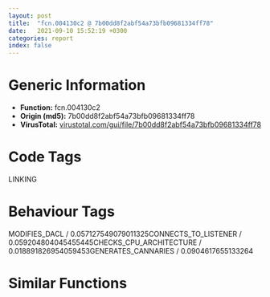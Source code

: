 ```yaml
---
layout: post
title:  "fcn.004130c2 @ 7b00dd8f2abf54a73bfb09681334ff78"
date:   2021-09-10 15:52:19 +0300
categories: report
index: false
---
```


# Generic Information
- **Function:** fcn.004130c2
- **Origin (md5):** 7b00dd8f2abf54a73bfb09681334ff78
- **VirusTotal:** [virustotal.com/gui/file/7b00dd8f2abf54a73bfb09681334ff78][virustotal_ref]

# Code Tags
<span class="tag" id="LINKING">LINKING</span>


# Behaviour Tags
<span class="bhv-tag" id="MODIFIES_DACL">MODIFIES_DACL / 0.057127549079011325</span><span class="bhv-tag" id="CONNECTS_TO_LISTENER">CONNECTS_TO_LISTENER / 0.059204804045455445</span><span class="bhv-tag" id="CHECKS_CPU_ARCHITECTURE">CHECKS_CPU_ARCHITECTURE / 0.018891826954059453</span><span class="bhv-tag" id="GENERATES_CANNARIES">GENERATES_CANNARIES / 0.0904617655133264</span>

# Similar Functions
<script type="text/javascript" src="https://www.gstatic.com/charts/loader.js"></script>
<script type="text/javascript">

    google.charts.load('current', {'packages':['corechart']});
    google.charts.setOnLoadCallback(drawChart);

    function drawChart() {
    var data = new google.visualization.DataTable();
        data.addColumn('number', 'X');
        data.addColumn('number', 'Y');
        data.addColumn({type: 'string', role: 'tooltip', 'p': {'html': true}});
        data.addColumn({'type': 'string', 'role': 'style'});
        
        data.addRows([
    [57.513702392578125, -50.05757141113281, '<b><a href="/report/fcn.004130c2@7b00dd8f2abf54a73bfb09681334ff78">fcn.004130c2</a><br>@7b00dd8f2abf54a73bfb09681334ff78</b><br>push ebx<br>xor ebx, ebx<br>cmp dword[0x46a2e4], ebx<br>je 0x4130da<br>xor eax, eax<br>cmp dword[0x46a2d8], ebx<br>pop ebx<br>setne al<br>ret <br>push esi<br>push edi<br>call fcn.0041306a<br>push str.USER32<br>mov dword[0x46a2e8], eax<br>call dword[sym.imp.KERNEL32.dll_GetModuleHandleA]<br>mov edi, eax<br>cmp edi, ebx<br>je 0x413189<br>mov esi, dword[sym.imp.KERNEL32.dll_GetProcAddress]<br>push str.GetSystemMetrics<br>push edi<br>call esi<br>cmp eax, ebx<br>mov dword[0x46a2c8], eax<br>je 0x413189<br>push str.MonitorFromWindow<br>push edi<br>call esi<br>cmp eax, ebx<br>mov dword[0x46a2cc], eax<br>je 0x413189<br>push str.MonitorFromRect<br>push edi<br>call esi<br>cmp eax, ebx<br>mov dword[0x46a2d0], eax<br>je 0x413189<br>push str.MonitorFromPoint<br>push edi<br>call esi<br>cmp eax, ebx<br>mov dword[0x46a2d4], eax<br>je 0x413189<br>push str.EnumDisplayMonitors<br>push edi<br>call esi<br>cmp eax, ebx<br>mov dword[0x46a2dc], eax<br>je 0x413189<br>push str.GetMonitorInfoA<br>push edi<br>call esi<br>cmp eax, ebx<br>mov dword[0x46a2d8], eax<br>je 0x413189<br>push str.EnumDisplayDevicesA<br>push edi<br>call esi<br>cmp eax, ebx<br>mov dword[0x46a2e0], eax<br>je 0x413189<br>xor eax, eax<br>inc eax<br>pop edi<br>pop esi<br>mov dword[0x46a2e4], 1<br>pop ebx<br>ret <br>mov dword[0x46a2c8], ebx<br>mov dword[0x46a2cc], ebx<br>mov dword[0x46a2d0], ebx<br>mov dword[0x46a2d4], ebx<br>mov dword[0x46a2d8], ebx<br>mov dword[0x46a2dc], ebx<br>mov dword[0x46a2e0], ebx<br>xor eax, eax<br>jmp 0x41317b<br><eoc> ', 'point { fill-color: #e0440e; }'],
[-64.7923583984375, -51.15497970581055, '<b><a href="/report/fcn.0055c1e4@c60344b51fa39a329b92557d24ff7670">fcn.0055c1e4</a><br>@c60344b51fa39a329b92557d24ff7670</b><br>mov edi, edi<br>push ebx<br>xor ebx, ebx<br>cmp dword[0x60f36c], ebx<br>je 0x55c1fe<br>xor eax, eax<br>cmp dword[0x60f360], ebx<br>pop ebx<br>setne al<br>ret <br>push esi<br>push edi<br>call fcn.0055c18a<br>push str.USER32<br>mov dword[0x60f370], eax<br>call dword[sym.imp.KERNEL32.dll_GetModuleHandleW]<br>mov edi, eax<br>cmp edi, ebx<br>je 0x55c2c0<br>mov esi, dword[sym.imp.KERNEL32.dll_GetProcAddress]<br>push str.GetSystemMetrics<br>push edi<br>call esi<br>mov dword[0x60f350], eax<br>cmp eax, ebx<br>je 0x55c2c0<br>push str.MonitorFromWindow<br>push edi<br>call esi<br>mov dword[0x60f354], eax<br>cmp eax, ebx<br>je 0x55c2c0<br>push str.MonitorFromRect<br>push edi<br>call esi<br>mov dword[0x60f358], eax<br>cmp eax, ebx<br>je 0x55c2c0<br>push str.MonitorFromPoint<br>push edi<br>call esi<br>mov dword[0x60f35c], eax<br>cmp eax, ebx<br>je 0x55c2c0<br>push str.EnumDisplayMonitors<br>push edi<br>call esi<br>mov dword[0x60f364], eax<br>cmp eax, ebx<br>je 0x55c2c0<br>push str.EnumDisplayDevicesW<br>push edi<br>call esi<br>mov dword[0x60f368], eax<br>cmp eax, ebx<br>je 0x55c2c0<br>cmp dword[0x60f370], ebx<br>je 0x55c29e<br>push str.GetMonitorInfoW<br>jmp 0x55c2a3<br>push str.GetMonitorInfoA<br>push edi<br>call esi<br>mov dword[0x60f360], eax<br>cmp eax, ebx<br>je 0x55c2c0<br>xor eax, eax<br>inc eax<br>pop edi<br>pop esi<br>mov dword[0x60f36c], 1<br>pop ebx<br>ret <br>mov dword[0x60f350], ebx<br>mov dword[0x60f354], ebx<br>mov dword[0x60f358], ebx<br>mov dword[0x60f35c], ebx<br>mov dword[0x60f360], ebx<br>mov dword[0x60f364], ebx<br>mov dword[0x60f368], ebx<br>xor eax, eax<br>jmp 0x55c2b2<br><eoc> ', 'null'],
[-126.8987045288086, 54.21494674682617, '<b><a href="/report/fcn.1000d0a7@481b545f5c18f2fce1caac67ddc419e8">fcn.1000d0a7</a><br>@481b545f5c18f2fce1caac67ddc419e8</b><br>push ebx<br>xor ebx, ebx<br>cmp dword[0x10065354], ebx<br>je 0x1000d0bf<br>xor eax, eax<br>cmp dword[0x10065348], ebx<br>pop ebx<br>setne al<br>ret <br>push esi<br>push edi<br>call fcn.1000d04f<br>push str.USER32<br>mov dword[0x10065358], eax<br>call dword[sym.imp.KERNEL32.dll_GetModuleHandleW]<br>mov edi, eax<br>cmp edi, ebx<br>je 0x1000d181<br>mov esi, dword[sym.imp.KERNEL32.dll_GetProcAddress]<br>push str.GetSystemMetrics<br>push edi<br>call esi<br>cmp eax, ebx<br>mov dword[0x10065338], eax<br>je 0x1000d181<br>push str.MonitorFromWindow<br>push edi<br>call esi<br>cmp eax, ebx<br>mov dword[0x1006533c], eax<br>je 0x1000d181<br>push str.MonitorFromRect<br>push edi<br>call esi<br>cmp eax, ebx<br>mov dword[0x10065340], eax<br>je 0x1000d181<br>push str.MonitorFromPoint<br>push edi<br>call esi<br>cmp eax, ebx<br>mov dword[0x10065344], eax<br>je 0x1000d181<br>push str.EnumDisplayMonitors<br>push edi<br>call esi<br>cmp eax, ebx<br>mov dword[0x1006534c], eax<br>je 0x1000d181<br>push str.EnumDisplayDevicesW<br>push edi<br>call esi<br>cmp eax, ebx<br>mov dword[0x10065350], eax<br>je 0x1000d181<br>cmp dword[0x10065358], ebx<br>je 0x1000d15f<br>push str.GetMonitorInfoW<br>jmp 0x1000d164<br>push str.GetMonitorInfoA<br>push edi<br>call esi<br>cmp eax, ebx<br>mov dword[0x10065348], eax<br>je 0x1000d181<br>xor eax, eax<br>inc eax<br>pop edi<br>pop esi<br>mov dword[0x10065354], 1<br>pop ebx<br>ret <br>mov dword[0x10065338], ebx<br>mov dword[0x1006533c], ebx<br>mov dword[0x10065340], ebx<br>mov dword[0x10065344], ebx<br>mov dword[0x10065348], ebx<br>mov dword[0x1006534c], ebx<br>mov dword[0x10065350], ebx<br>xor eax, eax<br>jmp 0x1000d173<br><eoc> ', 'null'],
[117.71746063232422, 56.411216735839844, '<b><a href="/report/fcn.00401930@d4e56c7d970c209a3a2b3c4b4cc5e586">fcn.00401930</a><br>@d4e56c7d970c209a3a2b3c4b4cc5e586</b><br>push ebx<br>xor ebx, ebx<br>cmp dword[0x9353f0], ebx<br>push esi<br>push edi<br>je 0x40194d<br>xor eax, eax<br>cmp dword[0x9353e8], ebx<br>setne al<br>jmp 0x401a04<br>push str.USER32<br>call dword[sym.imp.KERNEL32.dll_GetModuleHandleA]<br>mov edi, eax<br>cmp edi, ebx<br>je 0x4019d4<br>mov esi, dword[sym.imp.KERNEL32.dll_GetProcAddress]<br>push str.GetSystemMetrics<br>push edi<br>call esi<br>cmp eax, ebx<br>mov dword[0x9353d8], eax<br>je 0x4019d4<br>push str.MonitorFromWindow<br>push edi<br>call esi<br>cmp eax, ebx<br>mov dword[0x9353dc], eax<br>je 0x4019d4<br>push str.MonitorFromRect<br>push edi<br>call esi<br>cmp eax, ebx<br>mov dword[0x9353e0], eax<br>je 0x4019d4<br>push str.MonitorFromPoint<br>push edi<br>call esi<br>cmp eax, ebx<br>mov dword[0x9353e4], eax<br>je 0x4019d4<br>push str.EnumDisplayMonitors<br>push edi<br>call esi<br>cmp eax, ebx<br>mov dword[0x9353ec], eax<br>je 0x4019d4<br>push str.GetMonitorInfoA<br>push edi<br>call esi<br>cmp eax, ebx<br>mov dword[0x9353e8], eax<br>je 0x4019d4<br>push 1<br>pop eax<br>mov dword[0x9353f0], eax<br>jmp 0x401a04<br>mov dword[0x9353d8], ebx<br>mov dword[0x9353dc], ebx<br>mov dword[0x9353e0], ebx<br>mov dword[0x9353e4], ebx<br>mov dword[0x9353e8], ebx<br>mov dword[0x9353ec], ebx<br>mov dword[0x9353f0], 1<br>xor eax, eax<br>pop edi<br>pop esi<br>pop ebx<br>ret <br><eoc> ', 'null'],
[-4.590763568878174, 55.3147087097168, '<b><a href="/report/fcn.00403033@59aef7c08025d70f84c85db2092fc99e">fcn.00403033</a><br>@59aef7c08025d70f84c85db2092fc99e</b><br>push ebx<br>xor ebx, ebx<br>cmp dword[0x435eac], ebx<br>je 0x40304b<br>xor eax, eax<br>cmp dword[0x435ea0], ebx<br>pop ebx<br>setne al<br>ret <br>push esi<br>push edi<br>call fcn.00402fe6<br>push str.USER32<br>mov dword[0x435eb0], eax<br>call dword[sym.imp.KERNEL32.dll_GetModuleHandleA]<br>mov edi, eax<br>cmp edi, ebx<br>je 0x4030f3<br>mov esi, dword[sym.imp.KERNEL32.dll_GetProcAddress]<br>push str.GetSystemMetrics<br>push edi<br>call esi<br>cmp eax, ebx<br>mov dword[0x435e90], eax<br>je 0x4030f3<br>push str.MonitorFromWindow<br>push edi<br>call esi<br>cmp eax, ebx<br>mov dword[0x435e94], eax<br>je 0x4030f3<br>push str.MonitorFromRect<br>push edi<br>call esi<br>cmp eax, ebx<br>mov dword[0x435e98], eax<br>je 0x4030f3<br>push str.MonitorFromPoint<br>push edi<br>call esi<br>cmp eax, ebx<br>mov dword[0x435e9c], eax<br>je 0x4030f3<br>push str.EnumDisplayMonitors<br>push edi<br>call esi<br>cmp eax, ebx<br>mov dword[0x435ea4], eax<br>je 0x4030f3<br>push str.GetMonitorInfoA<br>push edi<br>call esi<br>cmp eax, ebx<br>mov dword[0x435ea0], eax<br>je 0x4030f3<br>push str.EnumDisplayDevicesA<br>push edi<br>call esi<br>cmp eax, ebx<br>mov dword[0x435ea8], eax<br>je 0x4030f3<br>xor eax, eax<br>inc eax<br>mov dword[0x435eac], eax<br>jmp 0x403129<br>mov dword[0x435e90], ebx<br>mov dword[0x435e94], ebx<br>mov dword[0x435e98], ebx<br>mov dword[0x435e9c], ebx<br>mov dword[0x435ea0], ebx<br>mov dword[0x435ea4], ebx<br>mov dword[0x435ea8], ebx<br>mov dword[0x435eac], 1<br>xor eax, eax<br>pop edi<br>pop esi<br>pop ebx<br>ret <br><eoc> ', 'null'],
[-66.6960220336914, 160.68521118164062, '<b><a href="/report/fcn.00403602@a2475448bf4050c1583e1970984a4d00">fcn.00403602</a><br>@a2475448bf4050c1583e1970984a4d00</b><br>push ebx<br>xor ebx, ebx<br>cmp dword[0x418348], ebx<br>push esi<br>push edi<br>je 0x40361f<br>xor eax, eax<br>cmp dword[0x418340], ebx<br>setne al<br>jmp 0x4036d6<br>push str.USER32<br>call dword[sym.imp.KERNEL32.dll_GetModuleHandleA]<br>mov edi, eax<br>cmp edi, ebx<br>je 0x4036a6<br>mov esi, dword[sym.imp.KERNEL32.dll_GetProcAddress]<br>push str.GetSystemMetrics<br>push edi<br>call esi<br>cmp eax, ebx<br>mov dword[0x418330], eax<br>je 0x4036a6<br>push str.MonitorFromWindow<br>push edi<br>call esi<br>cmp eax, ebx<br>mov dword[0x418334], eax<br>je 0x4036a6<br>push str.MonitorFromRect<br>push edi<br>call esi<br>cmp eax, ebx<br>mov dword[0x418338], eax<br>je 0x4036a6<br>push str.MonitorFromPoint<br>push edi<br>call esi<br>cmp eax, ebx<br>mov dword[0x41833c], eax<br>je 0x4036a6<br>push str.EnumDisplayMonitors<br>push edi<br>call esi<br>cmp eax, ebx<br>mov dword[0x418344], eax<br>je 0x4036a6<br>push str.GetMonitorInfoA<br>push edi<br>call esi<br>cmp eax, ebx<br>mov dword[0x418340], eax<br>je 0x4036a6<br>push 1<br>pop eax<br>mov dword[0x418348], eax<br>jmp 0x4036d6<br>mov dword[0x418330], ebx<br>mov dword[0x418334], ebx<br>mov dword[0x418338], ebx<br>mov dword[0x41833c], ebx<br>mov dword[0x418340], ebx<br>mov dword[0x418344], ebx<br>mov dword[0x418348], 1<br>xor eax, eax<br>pop edi<br>pop esi<br>pop ebx<br>ret <br><eoc> ', 'null'],
[55.61201095581055, 161.78305053710938, '<b><a href="/report/fcn.004a1fcc@3e981d1767f44f5fe2446a49ffe52f4e">fcn.004a1fcc</a><br>@3e981d1767f44f5fe2446a49ffe52f4e</b><br>push ebx<br>xor ebx, ebx<br>cmp dword[0x523980], ebx<br>push esi<br>push edi<br>je 0x4a1fe9<br>xor eax, eax<br>cmp dword[0x523978], ebx<br>setne al<br>jmp 0x4a20a0<br>push str.USER32<br>call dword[sym.imp.KERNEL32.dll_GetModuleHandleA]<br>mov edi, eax<br>cmp edi, ebx<br>je 0x4a2070<br>mov esi, dword[sym.imp.KERNEL32.dll_GetProcAddress]<br>push str.GetSystemMetrics<br>push edi<br>call esi<br>cmp eax, ebx<br>mov dword[0x523968], eax<br>je 0x4a2070<br>push str.MonitorFromWindow<br>push edi<br>call esi<br>cmp eax, ebx<br>mov dword[0x52396c], eax<br>je 0x4a2070<br>push str.MonitorFromRect<br>push edi<br>call esi<br>cmp eax, ebx<br>mov dword[0x523970], eax<br>je 0x4a2070<br>push str.MonitorFromPoint<br>push edi<br>call esi<br>cmp eax, ebx<br>mov dword[0x523974], eax<br>je 0x4a2070<br>push str.EnumDisplayMonitors<br>push edi<br>call esi<br>cmp eax, ebx<br>mov dword[0x52397c], eax<br>je 0x4a2070<br>push str.GetMonitorInfoA<br>push edi<br>call esi<br>cmp eax, ebx<br>mov dword[0x523978], eax<br>je 0x4a2070<br>push 1<br>pop eax<br>mov dword[0x523980], eax<br>jmp 0x4a20a0<br>mov dword[0x523968], ebx<br>mov dword[0x52396c], ebx<br>mov dword[0x523970], ebx<br>mov dword[0x523974], ebx<br>mov dword[0x523978], ebx<br>mov dword[0x52397c], ebx<br>mov dword[0x523980], 1<br>xor eax, eax<br>pop edi<br>pop esi<br>pop ebx<br>ret <br><eoc> ', 'null'],

        ]);

    var options = {
        title: 'Similarity Plot',
        legend: 'none',
        colors: ['#dedbd9', '#e6693e', '#ec8f6e', '#f3b49f', '#f6c7b6'],
        tooltip: {isHtml: true, trigger: 'both'},
        explorer: {
        actions: ["dragToZoom", "rightClickToReset"],
        },
        chartArea: {
        width: '80%',
        height: '80%'
        },
        width: '100%',
        height: '100%'
    };

    var chart = new google.visualization.ScatterChart(document.getElementById('chart_div'));

    chart.draw(data, options);
    }
    
</script>


<div id="chart_div" style="width: 100%px; height: 100%;"></div>

# Disassembled Code
{% highlight nasm %}

push ebx
xor ebx, ebx
cmp dword[0x46a2e4], ebx
je 0x4130da
xor eax, eax
cmp dword[0x46a2d8], ebx
pop ebx
setne al
ret
push esi
push edi
call fcn.0041306a
push str.USER32
mov dword[0x46a2e8], eax
call dword[sym.imp.KERNEL32.dll_GetModuleHandleA]
mov edi, eax
cmp edi, ebx
je 0x413189
mov esi, dword[sym.imp.KERNEL32.dll_GetProcAddress]
push str.GetSystemMetrics
push edi
call esi
cmp eax, ebx
mov dword[0x46a2c8], eax
je 0x413189
push str.MonitorFromWindow
push edi
call esi
cmp eax, ebx
mov dword[0x46a2cc], eax
je 0x413189
push str.MonitorFromRect
push edi
call esi
cmp eax, ebx
mov dword[0x46a2d0], eax
je 0x413189
push str.MonitorFromPoint
push edi
call esi
cmp eax, ebx
mov dword[0x46a2d4], eax
je 0x413189
push str.EnumDisplayMonitors
push edi
call esi
cmp eax, ebx
mov dword[0x46a2dc], eax
je 0x413189
push str.GetMonitorInfoA
push edi
call esi
cmp eax, ebx
mov dword[0x46a2d8], eax
je 0x413189
push str.EnumDisplayDevicesA
push edi
call esi
cmp eax, ebx
mov dword[0x46a2e0], eax
je 0x413189
xor eax, eax
inc eax
pop edi
pop esi
mov dword[0x46a2e4], 1
pop ebx
ret
mov dword[0x46a2c8], ebx
mov dword[0x46a2cc], ebx
mov dword[0x46a2d0], ebx
mov dword[0x46a2d4], ebx
mov dword[0x46a2d8], ebx
mov dword[0x46a2dc], ebx
mov dword[0x46a2e0], ebx
xor eax, eax
jmp 0x41317b

{% endhighlight %}

[virustotal_ref]: https://www.virustotal.com/gui/file/7b00dd8f2abf54a73bfb09681334ff78